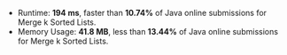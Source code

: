 - Runtime: **194 ms**, faster than **10.74%** of Java online submissions for Merge k Sorted Lists.
- Memory Usage: **41.8 MB**, less than **13.44%** of Java online submissions for Merge k Sorted Lists.